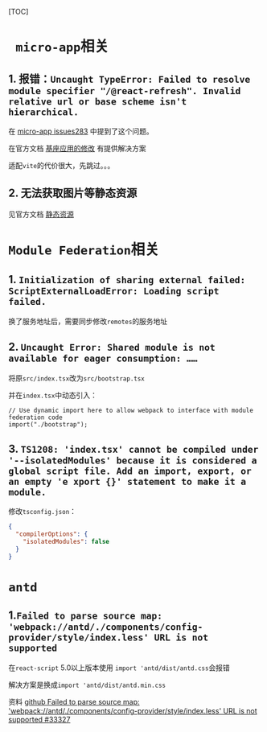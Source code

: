 [TOC]

# ` micro-app`相关
## 1. 报错：`Uncaught TypeError: Failed to resolve module specifier "/@react-refresh". Invalid relative url or base scheme isn't hierarchical.`

在 [micro-app issues283](https://github.com/micro-zoe/micro-app/issues/283) 中提到了这个问题。

在官方文档 [基座应用的修改](https://cangdu.org/micro-app/docs.html#/zh-cn/framework/vite) 有提供解决方案

适配`vite`的代价很大，先跳过。。。

## 2. 无法获取图片等静态资源

见官方文档 [静态资源](https://cangdu.org/micro-app/docs.html#/zh-cn/static-source)

# `Module Federation`相关
## 1. `Initialization of sharing external failed: ScriptExternalLoadError: Loading script failed.`
换了服务地址后，需要同步修改`remotes`的服务地址

## 2. `Uncaught Error: Shared module is not available for eager consumption: ……`
将原`src/index.tsx`改为`src/bootstrap.tsx`

并在`index.tsx`中动态引入：
```tsx
// Use dynamic import here to allow webpack to interface with module federation code
import("./bootstrap");
```

## 3. `TS1208: 'index.tsx' cannot be compiled under '--isolatedModules' because it is considered a global script file. Add an import, export, or an empty 'e xport {}' statement to make it a module.`
修改`tsconfig.json`：
```json
{
  "compilerOptions": {
    "isolatedModules": false
  }
}
```

# `antd`
## 1.`Failed to parse source map: 'webpack://antd/./components/config-provider/style/index.less' URL is not supported`
在`react-script` 5.0以上版本使用 `import 'antd/dist/antd.css`会报错

解决方案是换成`import 'antd/dist/antd.min.css`

资料 [github Failed to parse source map: 'webpack://antd/./components/config-provider/style/index.less' URL is not supported #33327](https://github.com/ant-design/ant-design/issues/33327)
